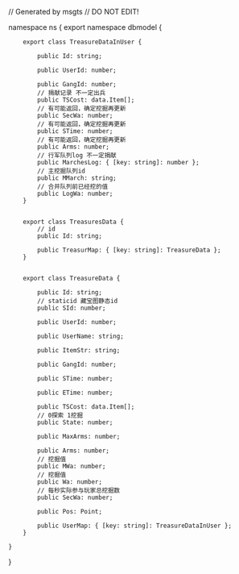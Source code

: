 // Generated by msgts
// DO NOT EDIT!

namespace ns {
	export namespace dbmodel {
		
		export class TreasureDataInUser {	
			
			public Id: string; 
			
			public UserId: number; 
			
			public GangId: number; 
			// 捐献记录 不一定出兵
			public TSCost: data.Item[]; 
			// 有可能返回，确定挖掘再更新
			public SecWa: number; 
			// 有可能返回，确定挖掘再更新
			public STime: number; 
			// 有可能返回，确定挖掘再更新
			public Arms: number; 
			// 行军队列log 不一定捐献
			public MarchesLog: { [key: string]: number }; 
			// 主挖掘队列id
			public MMarch: string; 
			// 合并队列前已经挖的值
			public LogWa: number; 
		}
		
		
		export class TreasuresData {	
			// id
			public Id: string; 
			
			public TreasurMap: { [key: string]: TreasureData }; 
		}
		
		
		export class TreasureData {	
			
			public Id: string; 
			// staticid 藏宝图静态id
			public SId: number; 
			
			public UserId: number; 
			
			public UserName: string; 
			
			public ItemStr: string; 
			
			public GangId: number; 
			
			public STime: number; 
			
			public ETime: number; 
			
			public TSCost: data.Item[]; 
			// 0探索 1挖掘
			public State: number; 
			
			public MaxArms: number; 
			
			public Arms: number; 
			// 挖掘值
			public MWa: number; 
			// 挖掘值
			public Wa: number; 
			// 每秒实际参与玩家总挖掘数
			public SecWa: number; 
			
			public Pos: Point; 
			
			public UserMap: { [key: string]: TreasureDataInUser }; 
		}
		
	}
}
